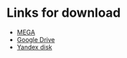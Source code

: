 # Links for download



* [MEGA](https://mega.nz/folder/O6AEjRgL#Oe6p4T9vm2dc065BFvHpVA)
* [Google Drive](https://drive.google.com/drive/folders/1elAkiZ8TaKATOv83Wu0T0jpHW0JtvI_k?hl=ru)
* [Yandex disk](https://disk.yandex.ru/d/MwoyhR8gGEyeHg)

